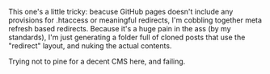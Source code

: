 This one's a little tricky: beacuse GitHub pages doesn't include any provisions for .htaccess or meaningful redirects, I'm cobbling together meta refresh based redirects. Because it's a huge pain in the ass (by my standards), I'm just generating a folder full of cloned posts that use the "redirect" layout, and nuking the actual contents.

Trying not to pine for a decent CMS here, and failing.